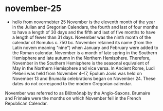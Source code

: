# november-25

- hello from novermebter 25
November is the eleventh month of the year in the Julian and Gregorian Calendars, the fourth and last of four months to have a length of 30 days and the fifth and last of five months to have a length of fewer than 31 days. November was the ninth month of the calendar of Romulus c. 750 bc. November retained its name (from the Latin novem meaning "nine") when January and February were added to the Roman calendar. November is a month of late spring in the Southern Hemisphere and late autumn in the Northern Hemisphere. Therefore, November in the Southern Hemisphere is the seasonal equivalent of May in the Northern Hemisphere and vice versa. In Ancient Rome, Ludi Plebeii was held from November 4–17, Epulum Jovis was held on November 13 and Brumalia celebrations began on November 24. These dates do not correspond to the modern Gregorian calendar.

November was referred to as Blōtmōnaþ by the Anglo-Saxons. Brumaire and Frimaire were the months on which November fell in the French Republican Calendar.

